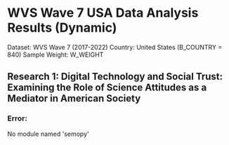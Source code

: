 # WVS Wave 7 USA Data Analysis Results (Dynamic)

Dataset: WVS Wave 7 (2017-2022)
Country: United States (B_COUNTRY = 840)
Sample Weight: W_WEIGHT

## Research 1: Digital Technology and Social Trust: Examining the Role of Science Attitudes as a Mediator in American Society

### Error:
No module named 'semopy'

